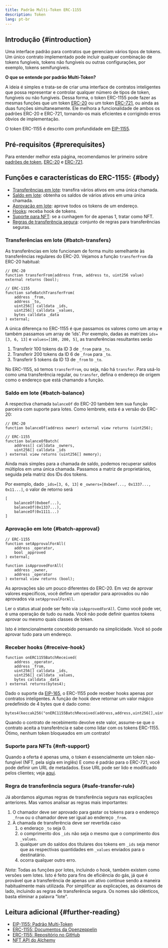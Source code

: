 ```yaml
---
title: Padrão Multi-Token ERC-1155
description: Token
lang: pt-br
---
```


## Introdução \{#introduction}

Uma interface padrão para contratos que gerenciam vários tipos de tokens. Um único contrato implementado pode incluir qualquer combinação de tokens fungíveis, tokens não fungíveis ou outras configurações, por exemplo, tokens semifungíveis.

**O que se entende por padrão Multi-Token?**

A ideia é simples e trata-se de criar uma interface de contratos inteligentes que possa representar e controlar qualquer número de tipos de token, fungíveis ou não fungíveis. Dessa forma, o token ERC-1155 pode fazer as mesmas funções que um token [ERC-20](/developers/docs/standards/tokens/erc-20/) ou um token [ERC-721](/developers/docs/standards/tokens/erc-721/), ou ainda as duas funções simultaneamente. Ele melhora a funcionalidade de ambos os padrões ERC-20 e ERC-721, tornando-os mais eficientes e corrigindo erros óbvios de implementação.

O token ERC-1155 é descrito com profundidade em [EIP-1155](https://eips.ethereum.org/EIPS/eip-1155).

## Pré-requisitos \{#prerequisites}

Para entender melhor esta página, recomendamos ler primeiro sobre [padrões de token](/developers/docs/standards/tokens/), [ERC-20](/developers/docs/standards/tokens/erc-20/) e [ERC-721](/developers/docs/standards/tokens/erc-721/).

## Funções e características do ERC-1155: \{#body}

- [Transferências em lote](#batch_transfers): transfira vários ativos em uma única chamada.
- [Saldo em lote](#batch_balance): obtenha os saldos de vários ativos em uma única chamada.
- [Aprovação em lote](#batch_approval): aprove todos os tokens de um endereço.
- [Hooks](#recieve_hook): receba hook de tokens.
- [Suporte para NFT](#nft_support): se a cunhagem for de apenas 1, tratar como NFT.
- [Regras de transferência segura](#safe_transfer_rule): conjunto de regras para transferências seguras.

### Transferências em lote \{#batch-transfers}

As transferências em lote funcionam de forma muito semelhante às transferências regulares do ERC-20. Vejamos a função `transferFrom` da ERC-20 habitual:

```solidity
// ERC-20
function transferFrom(address from, address to, uint256 value) external returns (bool);

// ERC-1155
function safeBatchTransferFrom(
    address _from,
    address _to,
    uint256[] calldata _ids,
    uint256[] calldata _values,
    bytes calldata _data
) external;
```

A única diferença no ERC-1155 é que passamos os valores como um array e também passamos um array de ‘ids’. Por exemplo, dadas as matrizes `ids=[3, 6, 13]` e `values=[100, 200, 5]`, as transferências resultantes serão

1. Transferir 100 tokens da ID 3 de `_from` para `_to`.
2. Transferir 200 tokens da ID 6 de `_from` para `_to`.
3. Transferir 5 tokens da ID 13 de `_from` to `_to`.

No ERC-1155, só temos `transferFrom`, ou seja, não há `transfer`. Para usá-lo como uma transferência regular, ou `transfer`, defina o endereço de origem como o endereço que está chamando a função.

### Saldo em lote \{#batch-balance}

A respectiva chamada `balanceOf` do ERC-20 também tem sua função parceira com suporte para lotes. Como lembrete, esta é a versão do ERC-20:

```solidity
// ERC-20
function balanceOf(address owner) external view returns (uint256);

// ERC-1155
function balanceOfBatch(
    address[] calldata _owners,
    uint256[] calldata _ids
) external view returns (uint256[] memory);
```

Ainda mais simples para a chamada de saldo, podemos recuperar saldos múltiplos em uma única chamada. Passamos a matriz de proprietários, seguida pela matriz dos IDs dos tokens.

Por exemplo, dado `_ids=[3, 6, 13]` e `_owners=[0xbeef..., 0x1337..., 0x11...]`, o valor de retorno será

```solidity
[
    balanceOf(0xbeef...),
    balanceOf(0x1337...),
    balanceOf(0x1111...)
]
```

### Aprovação em lote \{#batch-approval}

```solidity
// ERC-1155
function setApprovalForAll(
    address _operator,
    bool _approved
) external;

function isApprovedForAll(
    address _owner,
    address _operator
) external view returns (bool);
```

As aprovações são um pouco diferentes do ERC-20. Em vez de aprovar valores específicos, você define um operador para aprovados ou não aprovados via `setApprovalForAll`.

Ler o status atual pode ser feito via `isApprovedForAll`. Como você pode ver, é uma operação de tudo ou nada. Você não pode definir quantos tokens aprovar ou mesmo quais classes de token.

Isto é intencionalmente concebido pensando na simplicidade. Você só pode aprovar tudo para um endereço.

### Receber hooks \{#receive-hook}

```solidity
function onERC1155BatchReceived(
    address _operator,
    address _from,
    uint256[] calldata _ids,
    uint256[] calldata _values,
    bytes calldata _data
) external returns(bytes4);
```

Dado o suporte da [EIP-165](https://eips.ethereum.org/EIPS/eip-165), o ERC-1155 pode receber hooks apenas por contratos inteligentes. A função de hook deve retornar um valor mágico predefinido de 4 bytes que é dado como:

```solidity
bytes4(keccak256("onERC1155BatchReceived(address,address,uint256[],uint256[],bytes)"))
```

Quando o contrato de recebimento devolve este valor, assume-se que o contrato aceita a transferência e sabe como lidar com os tokens ERC-1155. Ótimo, nenhum token bloqueados em um contrato!

### Suporte para NFTs \{#nft-support}

Quando a oferta é apenas uma, o token é essencialmente um token não-fungível (NFT, pela sigla em inglês) E como é padrão para o ERC-721, você pode definir um URL de metadados. Esse URL pode ser lido e modificado pelos clientes; veja [aqui](https://eips.ethereum.org/EIPS/eip-1155#metadata).

### Regra de transferência segura \{#safe-transfer-rule}

Já abordamos algumas regras de transferência segura nas explicações anteriores. Mas vamos analisar as regras mais importantes:

1. O chamador deve ser aprovado para gastar os tokens para o endereço `_from` ou o chamador deve ser igual ao endereço `_from`.
2. A chamada de transferência deve ser revertida caso
   1. o enderaço `_to` seja 0.
   2. o comprimento dos `_ids` não seja o mesmo que o comprimento dos `_values`.
   3. qualquer um do saldos dos titulares dos tokens em `_ids` seja menor que as respectivas quantidades em `_values` enviados para o destinatário.
   4. ocorra qualquer outro erro.

_Nota_: Todas as funções por lotes, incluindo o hook, também existem como versões sem lotes. Isto é feito para fins de eficiência do gás, já que é provável que a transferência de apenas um ativo continue sendo a maneira habitualmente mais utilizada. Por simplificar as explicações, as deixamos de lado, incluindo as regras de transferência segura. Os nomes são idênticos, basta eliminar a palavra "lote".

## Leitura adicional \{#further-reading}

- [EIP-1155: Padrão Multi-Token](https://eips.ethereum.org/EIPS/eip-1155)
- [ERC-1155: Documentos da Openzeppelin](https://docs.openzeppelin.com/contracts/3.x/erc1155)
- [ERC-1155: Repositório no GitHub](https://github.com/enjin/erc-1155)
- [NFT API do Alchemy](https://docs.alchemy.com/alchemy/enhanced-apis/nft-api)
